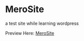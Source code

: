 # MeroSite 

a test site while learning wordpress

Preview Here: <a href="https://emoueitchaien.github.io/merosite">MeroSite</a>
